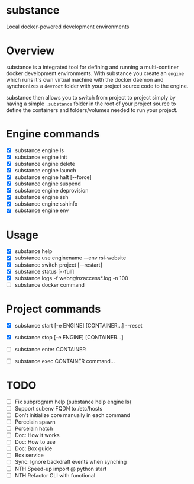 # substance

Local docker-powered development environments

# Overview

substance is a integrated tool for defining and running a multi-continer docker development environments. With substance you create an `engine` which runs it's own virtual machine with the docker daemon and synchronizes a `devroot` folder with your project source code to the engine. 

substance then allows you to switch from project to project simply by having a simple `.substance` folder in the root of your project source to define the containers and folders/volumes needed to run your project.

# Engine commands

- [x] substance engine ls
- [x] substance engine init
- [x] substance engine delete
- [x] substance engine launch
- [x] substance engine halt [--force]
- [x] substance engine suspend
- [x] substance engine deprovision
- [x] substance engine ssh
- [x] substance engine sshinfo
- [x] substance engine env

# Usage

- [x] substance help
- [x] substance use enginename --env rsi-website
- [x] substance switch project [--restart]
- [x] substance status [--full]
- [x] substance logs -f web*nginx*access*.log -n 100
- [ ] substance docker command

# Project commands

- [x] substance start [-e ENGINE] [CONTAINER...] --reset
- [x] substance stop [-e ENGINE] [CONTAINER...] 
- [ ] substance enter CONTAINER
- [ ] substance exec CONTAINER command...


# TODO

- [ ] Fix subprogram help (substance help engine ls)
- [ ] Support subenv FQDN to /etc/hosts
- [ ] Don't initialize core manually in each command
- [ ] Porcelain spawn
- [ ] Porcelain hatch
- [ ] Doc: How it works
- [ ] Doc: How to use
- [ ] Doc: Box guide
- [ ] Box service
- [ ] Sync: Ignore backdraft events when synching 
- [ ] NTH Speed-up import @ python start
- [ ] NTH Refactor CLI with functional